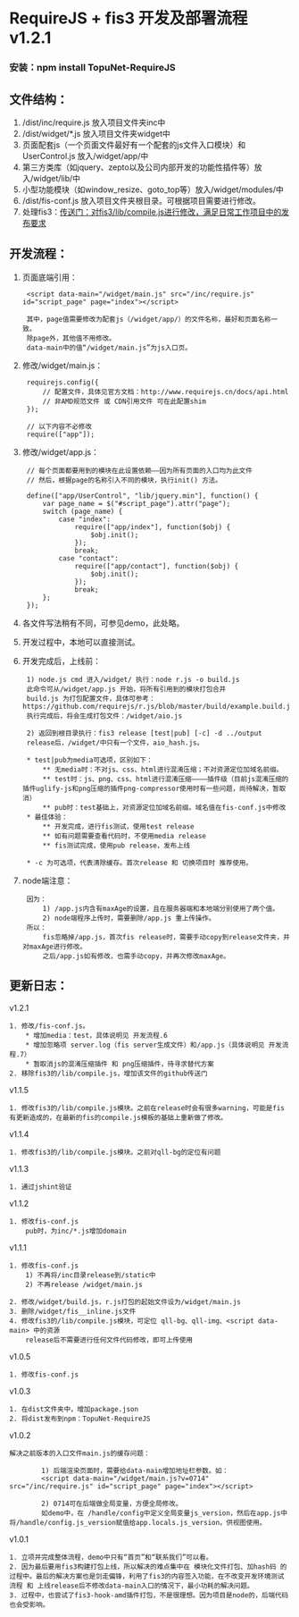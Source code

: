 # RequireJS + fis3 开发及部署流程 v1.2.1
### 安装：npm install TopuNet-RequireJS

文件结构：
-------------
1. /dist/inc/require.js 放入项目文件夹inc中
2. /dist/widget/*.js 放入项目文件夹widget中
3. 页面配套js（一个页面文件最好有一个配套的js文件入口模块）和 UserControl.js 放入/widget/app/中
4. 第三方类库（如jquery、zepto以及公司内部开发的功能性插件等）放入/widget/lib/中
5. 小型功能模块（如window_resize、goto_top等）放入/widget/modules/中
6. /dist/fis-conf.js 放入项目文件夹根目录。可根据项目需要进行修改。
7. 处理fis3：[传送门：对fis3/lib/compile.js进行修改，满足日常工作项目中的发布要求](https://github.com/TopuNet/fis3.compile.js)

开发流程：
-------------

1. 页面底端引用：

		<script data-main="/widget/main.js" src="/inc/require.js" id="script_page" page="index"></script>

		其中，page值需要修改为配套js（/widget/app/）的文件名称，最好和页面名称一致。
		除page外，其他值不用修改。
		data-main中的值“/widget/main.js”为js入口页。


2. 修改/widget/main.js：
    
	    requirejs.config({
	        // 配置文件，具体见官方文档：http://www.requirejs.cn/docs/api.html
	        // 非AMD规范文件 或 CDN引用文件 可在此配置shim
	    });

    	// 以下内容不必修改
    	require(["app"]);

3. 修改/widget/app.js：

	    // 每个页面都要用到的模块在此设置依赖——因为所有页面的入口均为此文件
	    // 然后，根据page的名称引入不同的模块，执行init() 方法。

	    define(["app/UserControl", "lib/jquery.min"], function() {
	        var page_name = $("#script_page").attr("page");
	        switch (page_name) {
	            case "index":
	                require(["app/index"], function($obj) {
	                    $obj.init();
	                });
	                break;
	            case "contact":
	                require(["app/contact"], function($obj) {
	                    $obj.init();
	                });
	                break;
	        };
	    });

4. 各文件写法稍有不同，可参见demo，此处略。

5. 开发过程中，本地可以直接测试。

6. 开发完成后，上线前：

		1) node.js cmd 进入/widget/ 执行：node r.js -o build.js
		此命令可从/widget/app.js 开始，将所有引用到的模块打包合并
		build.js 为打包配置文件，具体可参考：https://github.com/requirejs/r.js/blob/master/build/example.build.js
		执行完成后，将会生成打包文件：/widget/aio.js

    	2) 返回到根目录执行：fis3 release [test|pub] [-c] -d ../output
        release后，/widget/中只有一个文件，aio_hash.js。

        * test|pub为media可选项，区别如下：
        	** 无media时：不对js、css、html进行混淆压缩；不对资源定位加域名前缀。
        	** test时：js、png、css、html进行混淆压缩————插件级（目前js混淆压缩的插件uglify-js和png压缩的插件png-compressor使用时有一些问题，尚待解决，暂取消）
        	** pub时：test基础上，对资源定位加域名前缀。域名值在fis-conf.js中修改
        * 最佳体验：
        	** 开发完成，进行fis测试，使用test release
        	** 如有问题需要查看代码时，不使用media release
        	** fis测试完成，使用pub release，发布上线

        * -c 为可选项，代表清除缓存。首次release 和 切换项目时 推荐使用。



7. node端注意：
		
		因为：
			1) /app.js内含有maxAge的设置，且在服务器端和本地端分别使用了两个值。
			2) node端程序上传时，需要删除/app.js 重上传操作。
		所以：
			fis忽略掉/app.js，首次fis release时，需要手动copy到release文件夹，并对maxAge进行修改。
			之后/app.js如有修改，也需手动copy，并再次修改maxAge。

更新日志：
-------------
v1.2.1

	1. 修改/fis-conf.js。
		* 增加media：test，具体说明见 开发流程.6
		* 增加忽略项 server.log（fis server生成文件）和/app.js（具体说明见 开发流程.7）
		* 暂取消js的混淆压缩插件 和 png压缩插件，待寻求替代方案
	2. 移除fis3的/lib/compile.js，增加该文件的github传送门

v1.1.5

    1. 修改fis3的/lib/compile.js模块。之前在release时会有很多warning，可能是fis有更新造成的，在最新的fis的compile.js模板的基础上重新做了修改。
    
v1.1.4

    1. 修改fis3的/lib/compile.js模块。之前对qll-bg的定位有问题
    
v1.1.3

    1. 通过jshint验证
    
v1.1.2

    1. 修改fis-conf.js
    	pub时，为inc/*.js增加domain
    
v1.1.1

    1. 修改fis-conf.js
    	1) 不再将/inc目录release到/static中
    	2) 不再release /widget/main.js

    2. 修改/widget/build.js，r.js打包的起始文件设为/widget/main.js
    3. 删除/widget/fis__inline.js文件
    4. 修改fis3的/lib/compile.js模块，可定位 qll-bg、qll-img、<script data-main> 中的资源
    	release后不需要进行任何文件代码修改，即可上传使用

v1.0.5

    1. 修改fis-conf.js

v1.0.3

    1. 在dist文件夹中，增加package.json
    2. 将dist发布到npm：TopuNet-RequireJS

v1.0.2

    解决之前版本的入口文件main.js的缓存问题：

    		1) 后端渲染页面时，需要给data-main增加地址栏参数。如：
    		<script data-main="/widget/main.js?v=0714" src="/inc/require.js" id="script_page" page="index"></script>

    		2) 0714可在后端做全局变量，方便全局修改。
    		如demo中，在 /handle/config中定义全局变量js_version，然后在app.js中将/handle/config.js_version赋值给app.locals.js_version，供视图使用。

v1.0.1

    1. 立项并完成整体流程，demo中只有“首页”和“联系我们”可以看。
    2. 因为最后要用fis3构建打包上线，所以解决的难点集中在 模块化文件打包、加hash码 的过程中。最后的解决方案也是剑走偏锋，利用了fis3的内容签入功能，在不改变开发环境测试流程 和 上线release后不修改data-main入口的情况下，最小功耗的解决问题。
    3. 过程中，也尝试了fis3-hook-amd插件打包，不是很理想。因为项目是node的，后端代码也会受影响。
